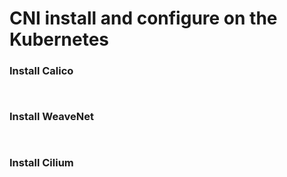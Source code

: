 # CNI install and configure on the Kubernetes


### Install Calico
``` bash



```


### Install WeaveNet
``` bash



```


### Install Cilium
``` bash



```